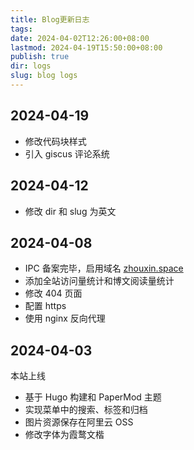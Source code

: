 ```yaml
---
title: Blog更新日志
tags: 
date: 2024-04-02T12:26:00+08:00
lastmod: 2024-04-19T15:50:00+08:00
publish: true
dir: logs
slug: blog logs
---
```


## 2024-04-19

- 修改代码块样式
- 引入 giscus 评论系统

## 2024-04-12

- 修改 dir 和 slug 为英文

## 2024-04-08

- IPC 备案完毕，启用域名 [zhouxin.space](https://www.zhouxin.space/)
- 添加全站访问量统计和博文阅读量统计
- 修改 404 页面
- 配置 https
- 使用 nginx 反向代理

## 2024-04-03

本站上线

- 基于 Hugo 构建和 PaperMod 主题
- 实现菜单中的搜索、标签和归档
- 图片资源保存在阿里云 OSS
- 修改字体为霞鹜文楷

